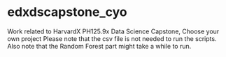 # edxdscapstone_cyo
Work related to HarvardX PH125.9x Data Science Capstone, Choose your own project 
Please note that the csv file is not needed to run the scripts.
Also note that the Random Forest part might take a while to run.
